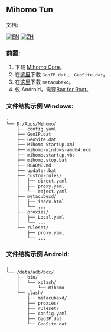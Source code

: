 ## Mihomo Tun

文档:

[![EN](https://img.shields.io/badge/lang-en--US-blue)](https://ewigl.github.io/notes/en/posts/202404/mihomo-tun-guide/)
[![ZH](https://img.shields.io/badge/lang-zh--CN-green)](https://ewigl.github.io/notes/posts/202404/mihomo-tun-guide/)

### 前置:

1. 下载 [Mihomo Core](https://github.com/MetaCubeX/mihomo/releases)。
2. 在[这里](https://github.com/Loyalsoldier/v2ray-rules-dat/releases)下载 `GeoIP.dat` 、 `GeoSite.dat`。
3. 在[这里](https://github.com/MetaCubeX/metacubexd/releases)下载 `metacubexd`。
4. 仅 Android，需要[Box for Root](https://github.com/taamarin/box_for_magisk/releases)。

### 文件结构示例 Windows:

```
.
└── D:/Apps/Mihomo/
    ├── config.yaml
    ├── GeoIP.dat
    ├── GeoSite.dat
    ├── Mihomo StartUp.xml
    ├── mihomo-windows-amd64.exe
    ├── mihomo.startup.vbs
    ├── mihomo.stop.bat
    ├── README.md
    ├── updater.bat
    ├── custom-rules/
    │   ├── direct.yaml
    │   ├── proxy.yaml
    │   └── reject.yaml
    ├── metacubexd/
    │   ├── index.html
    │   └── ...
    ├── proxies/
    │   ├── Local.yaml
    │   └── ...
    └── ruleset/
        ├── proxy.yaml
        └── ...
```

### 文件结构示例 Android:

```
.
└── /data/adb/box/
    ├── bin/
    │   └── xclash/
    │       └── mihomo
    └── clash/
        ├── metacubexd/
        ├── proxies/
        ├── ruleset/
        ├── config.yaml
        ├── GeoIP.dat
        └── GeoSite.dat
```
